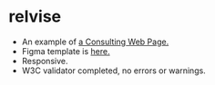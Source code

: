 # relvise

- An example of [a Consulting Web Page.](https://flatwhit3.github.io/relvise/)
- Figma template is [here.](https://www.figma.com/community/file/912411543875357758/Relvise---Figma-Consulting-Web-Page-Template)
- Responsive.
- W3C validator completed, no errors or warnings.
